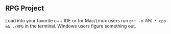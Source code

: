 ## RPG Project

Load into your favorite c++ IDE or for Mac/Linux users run `g++ -o RPG *.cpp && ./RPG` in the terminal.
Windows users figure something out.